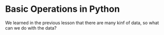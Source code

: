 # Basic Operations in Python

We learned in the previous lesson that there are many kinf of data, so what can we do with the data?


